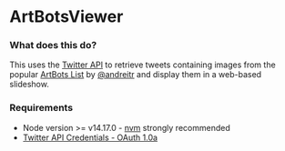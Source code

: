 # ArtBotsViewer

### What does this do?

This uses the [Twitter API](https://developer.twitter.com/) to retrieve tweets containing images from the popular [ArtBots List](https://twitter.com/i/lists/976556889981906945) by [@andreitr](https://twitter.com/andreitr) and display them in a web-based slideshow.

### Requirements

* Node version >= v14.17.0 - [nvm](https://github.com/nvm-sh/nvm) strongly recommended
* [Twitter API Credentials - OAuth 1.0a](https://developer.twitter.com/en/docs/authentication/oauth-1-0a)